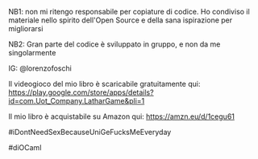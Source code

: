 NB1: non mi ritengo responsabile per copiature di codice.
Ho condiviso il materiale nello spirito dell'Open Source e della sana ispirazione per migliorarsi

NB2: Gran parte del codice è sviluppato in gruppo, e non da me singolarmente

IG: @lorenzofoschi

Il videogioco del mio libro è scaricabile gratuitamente qui: https://play.google.com/store/apps/details?id=com.Uot_Company.LatharGame&pli=1

Il mio libro è acquistabile su Amazon qui: https://amzn.eu/d/1cegu61

#iDontNeedSexBecauseUniGeFucksMeEveryday

#diOCaml
